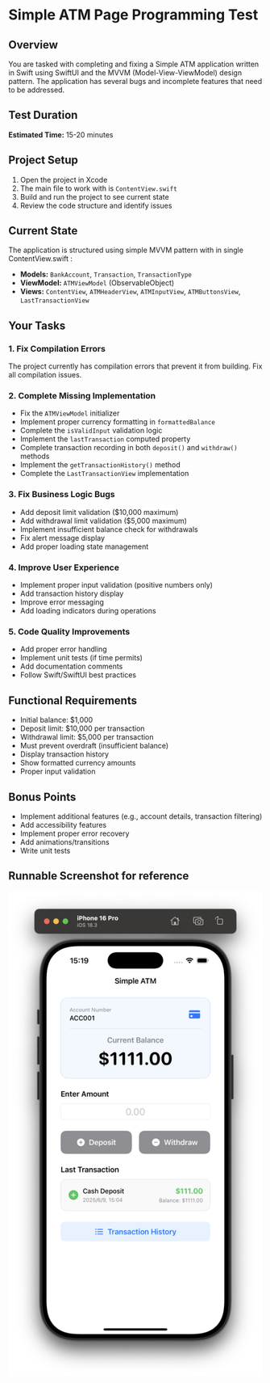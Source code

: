 # Simple ATM Page Programming Test

## Overview

You are tasked with completing and fixing a Simple ATM application written in Swift using SwiftUI and the MVVM (Model-View-ViewModel) design pattern. The application has several bugs and incomplete features that need to be addressed.

## Test Duration

**Estimated Time:** 15-20 minutes

## Project Setup

1. Open the project in Xcode
2. The main file to work with is `ContentView.swift`
3. Build and run the project to see current state
4. Review the code structure and identify issues

## Current State

The application is structured using simple MVVM pattern with in single ContentView.swift :

- **Models:** `BankAccount`, `Transaction`, `TransactionType`
- **ViewModel:** `ATMViewModel` (ObservableObject)
- **Views:** `ContentView`, `ATMHeaderView`, `ATMInputView`, `ATMButtonsView`, `LastTransactionView`

## Your Tasks

### 1. Fix Compilation Errors

The project currently has compilation errors that prevent it from building. Fix all compilation issues.

### 2. Complete Missing Implementation

- Fix the `ATMViewModel` initializer
- Implement proper currency formatting in `formattedBalance`
- Complete the `isValidInput` validation logic
- Implement the `lastTransaction` computed property
- Complete transaction recording in both `deposit()` and `withdraw()` methods
- Implement the `getTransactionHistory()` method
- Complete the `LastTransactionView` implementation

### 3. Fix Business Logic Bugs

- Add deposit limit validation ($10,000 maximum)
- Add withdrawal limit validation ($5,000 maximum)
- Implement insufficient balance check for withdrawals
- Fix alert message display
- Add proper loading state management

### 4. Improve User Experience

- Implement proper input validation (positive numbers only)
- Add transaction history display
- Improve error messaging
- Add loading indicators during operations

### 5. Code Quality Improvements

- Add proper error handling
- Implement unit tests (if time permits)
- Add documentation comments
- Follow Swift/SwiftUI best practices

## Functional Requirements

- Initial balance: $1,000
- Deposit limit: $10,000 per transaction
- Withdrawal limit: $5,000 per transaction
- Must prevent overdraft (insufficient balance)
- Display transaction history
- Show formatted currency amounts
- Proper input validation

## Bonus Points

- Implement additional features (e.g., account details, transaction filtering)
- Add accessibility features
- Implement proper error recovery
- Add animations/transitions
- Write unit tests

## Runnable Screenshot for reference

![screenshot](./screenshot.png)